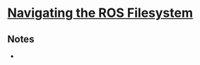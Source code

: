 # [Navigating the ROS Filesystem](http://wiki.ros.org/ROS/Tutorials/NavigatingTheFilesystem)

## Notes

-
